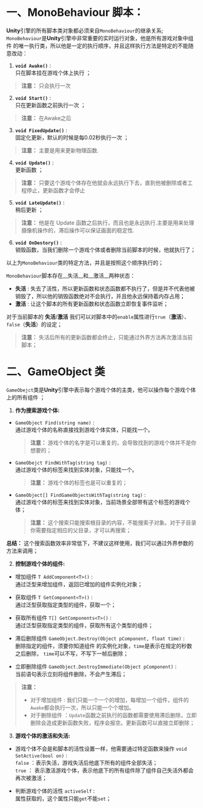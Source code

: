 一、**MonoBehaviour** 脚本：
=================================
**Unity**引擎的所有脚本类对象都必须来自`MonoBehaviour`的继承关系;
`MonoBehaviour`是**Unity**引擎中非常重要的实时运行对象，他是所有游戏对象中组件 的唯一执行类，所以他是一定的执行顺序，并且这样执行方法是特定的不能随意改动：

1. **`void Awake()`** : <br/>
  只在脚本挂在游戏个体上执行 ；
  >__注意：__ 只会执行一次

2. **`void Start()`** : <br/>
  只在更新函数之前执行一次 ；
  >__注意：__ 在Awake之后

3. **`void FixedUpdate()`** : <br/>
  固定化更新，默认的时候是每0.02秒执行一次 ；
  >__注意：__ 主要是用来更新物理函数.

4. **`void Update()`** : <br/>
  更新函数 ；
  >__注意：__ 只要这个游戏个体存在他就会永远执行下去，直到他被删除或者工程停止，更新函数才会停止

5. **`void LateUpdate()`** : <br/>
  稍后更新 ；
  >__注意：__ 他是在 Update 函数之后执行，而且也是永远执行.主要是用来处理摄像机操作的，滞后操作可以保证画面的稳定性.

6. **`void OnDestory()`** : <br/>
  销毁函数，当我们删除一个游戏个体或者删除当前脚本的时候，他就执行了；

以上为`MonoBehaviour`类的特定方法，并且是按照这个顺序执行的；

`MonoBehaviour`脚本存在__失活__和__激活__两种状态：
* __失活__ : 失去了活性，所以更新函数和状态函数都不执行了，但是并不代表他被销毁了，所以他的销毁函数绝对不会执行，并且他永远保持着内存占用；
* __激活__ : 让这个脚本的所有更新函数和状态函数立即恢复事件监听；

对于当前脚本的 __失活__/__激活__ 我们可以对脚本中的`enable`属性进行`true`（__激活__）、`false`（__失活__）的设定；
>__注意：__ 失活后所有的更新函数都会终止，只能通过外界方法再次激活当前脚本；

二、**GameObject** 类
==================================
`GameObejct`类是**Unity**引擎中表示每个游戏个体的主类，他可以操作每个游戏个体上的所有组件 ；

1. __作为搜索游戏个体:__

  * `GameObject Find(string name)` : <br/>
    通过游戏个体的名称直接找到游戏个体实体，只能找一个。
    >__注意：__ 游戏个体的名字是可以重复的，会导致找到的游戏个体并不是你想要的；

  * `GameObejct FindWithTag(string tag)` : <br/>
    通过游戏个体的标签来找到实体对象，只能找一个。 
    >__注意：__ 游戏个体的标签也是可以重复的；

  * `GameObject[] FindGameObjectsWithTag(string tag)` : <br/>
    通过游戏个体的标签来找到实体对象，当前场景全部带有这个标签的游戏个体；
    >__注意：__ 这个搜索只能搜索根目录的内容，不能搜索子对象。对于子目录你需要指定相应的父目录，才可以再搜索；

  __总结：__ 这个搜索函数效率非常低下，不建议这样使用，我们可以通过外界参数的方法来调用；

2. __控制游戏个体的组件:__

  * 增加组件 `T AddComponent<T>()` : <br/>
    通过泛型来增加组件，返回已增加的组件实例化对象；

  * 获取组件 `T GetComponent<T>()` : <br/> 
    通过泛型获取指定类型的组件，获取一个；

  * 获取所有组件 `T[] GetComponents<T>()` : <br/>
    通过泛型获取指定类型的组件，获取所有这个类型的组件；

  * 滞后删除组件 `GameObject.Destroy(Object pComponent, float time)` : <br/>
    删除指定的组件，须要你知道组件 的实例化对象，`time`是表示在规定的秒数之后删除， `time`可以不写，不写下一帧后删除；

  * 立即删除组件 `GameObject.DestroyImmediate(Object pComponent)` : <br/>
    当前语句表示立刻将组件删除，不会产生滞后；

  >__注意：__ <br/>
  >  * 对于增加组件 : 我们只能一个一个的增加，每增加一个组件，组件的`Awake`都会执行一次，所以只能一个个增加。
  >  * 对于删除组件 ：`Update`函数之前执行的函数都需要使用滞后删除，立即删除会造成更新函数失败，程序会报空。更新函数可以直接立即删除；

3. __游戏个体的激活和失活:__

  * 游戏个体不会是和脚本的活性设置一样，他需要通过特定函数来操作
  `void SetActive(bool on)` :<br/>
    `false` ：表示失活，游戏失活后他底下所有的组件全部失活；<br/>
    `true` ： 表示激活游戏个体，表示他底下的所有组件除了组件自己失活外都会再次被激活；

  * 判断游戏个体的活性 
  `activeSelf` : <br/>
    属性获取的，这个属性只能`get`不能`set`；



